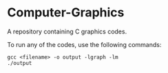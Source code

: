 # Computer-Graphics
A repository containing C graphics codes.

To run any of the codes, use the following commands:

    gcc <filename> -o output -lgraph -lm
    ./output
